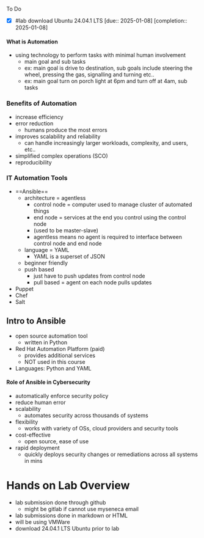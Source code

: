 To Do 
- [x] #lab download Ubuntu 24.04.1 LTS  [due:: 2025-01-08]  [completion:: 2025-01-08]

#### What is Automation 
- using technology to perform tasks with minimal human involvement 
	- main goal and sub tasks 
	- ex: main goal is drive to destination, sub goals include steering the wheel, pressing the gas, signalling and turning etc.. 
	- ex: main goal turn on porch light at 6pm and turn off at 4am, sub tasks 


### Benefits of Automation 
- increase efficiency 
- error reduction 
	- humans produce the most errors
- improves scalability and reliability 
	- can handle increasingly larger workloads, complexity, and users, etc.. 
- simplified complex operations (SCO)
- reproducibility 


### IT Automation Tools 
- ==Ansible==
	- architecture = agentless
		- control node = computer used to manage cluster of automated things 
		- end node = services at the end you control using the control node 
		- (used to be master-slave) 
		- agentless means no agent is required to interface between control node and end node
	- language = YAML
		- YAML is a superset of JSON
	- beginner friendly 
	- push based
		- just have to push updates from control node 
		- pull based = agent on each node pulls updates 
- Puppet
- Chef
- Salt 

## Intro to Ansible 
- open source automation tool 
	- written in Python 
- Red Hat Automation Platform (paid) 
	- provides additional services 
	- NOT used in this course
- Languages: Python and YAML

#### Role of Ansible in Cybersecurity 
- automatically enforce security policy 
- reduce human error 
- scalability 
	- automates security across thousands of systems 
- flexibility 
	- works with variety of OSs, cloud providers and security tools 
- cost-effective 
	- open source, ease of use 
- rapid deployment 
	- quickly deploys security changes or remediations across all systems in mins 

# Hands on Lab Overview 
- lab submission done through github 
	- might be gitlab if cannot use myseneca email 
- lab submissions done in markdown or HTML 
- will be using VMWare 
- download 24.04.1 LTS Ubuntu prior to lab 




